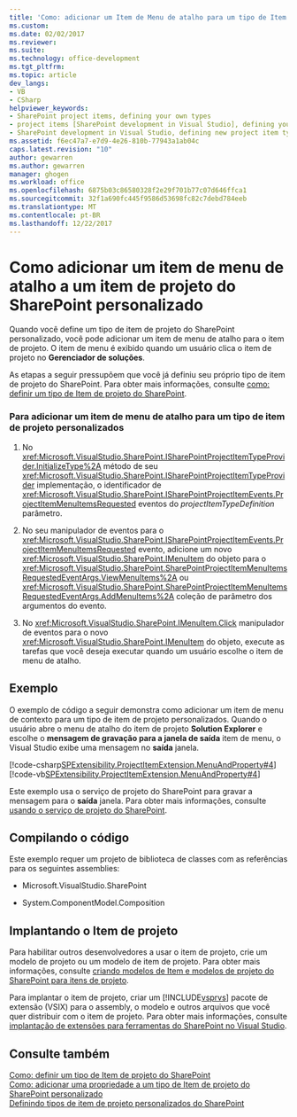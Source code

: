 ```yaml
---
title: 'Como: adicionar um Item de Menu de atalho para um tipo de Item de projeto do SharePoint personalizado | Microsoft Docs'
ms.custom: 
ms.date: 02/02/2017
ms.reviewer: 
ms.suite: 
ms.technology: office-development
ms.tgt_pltfrm: 
ms.topic: article
dev_langs:
- VB
- CSharp
helpviewer_keywords:
- SharePoint project items, defining your own types
- project items [SharePoint development in Visual Studio], defining your own types
- SharePoint development in Visual Studio, defining new project item types
ms.assetid: f6ec47a7-e7d9-4e26-810b-77943a1ab04c
caps.latest.revision: "10"
author: gewarren
ms.author: gewarren
manager: ghogen
ms.workload: office
ms.openlocfilehash: 6875b03c86580328f2e29f701b77c07d646ffca1
ms.sourcegitcommit: 32f1a690fc445f9586d53698fc82c7debd784eeb
ms.translationtype: MT
ms.contentlocale: pt-BR
ms.lasthandoff: 12/22/2017
---
```

# <a name="how-to-add-a-shortcut-menu-item-to-a-custom-sharepoint-project-item-type"></a>Como adicionar um item de menu de atalho a um item de projeto do SharePoint personalizado
  Quando você define um tipo de item de projeto do SharePoint personalizado, você pode adicionar um item de menu de atalho para o item de projeto. O item de menu é exibido quando um usuário clica o item de projeto no **Gerenciador de soluções**.  
  
 As etapas a seguir pressupõem que você já definiu seu próprio tipo de item de projeto do SharePoint. Para obter mais informações, consulte [como: definir um tipo de Item de projeto do SharePoint](../sharepoint/how-to-define-a-sharepoint-project-item-type.md).  
  
### <a name="to-add-a-shortcut-menu-item-to-a-custom-project-item-type"></a>Para adicionar um item de menu de atalho para um tipo de item de projeto personalizados  
  
1.  No <xref:Microsoft.VisualStudio.SharePoint.ISharePointProjectItemTypeProvider.InitializeType%2A> método de seu <xref:Microsoft.VisualStudio.SharePoint.ISharePointProjectItemTypeProvider> implementação, o identificador de <xref:Microsoft.VisualStudio.SharePoint.ISharePointProjectItemEvents.ProjectItemMenuItemsRequested> eventos do *projectItemTypeDefinition* parâmetro.  
  
2.  No seu manipulador de eventos para o <xref:Microsoft.VisualStudio.SharePoint.ISharePointProjectItemEvents.ProjectItemMenuItemsRequested> evento, adicione um novo <xref:Microsoft.VisualStudio.SharePoint.IMenuItem> do objeto para o <xref:Microsoft.VisualStudio.SharePoint.SharePointProjectItemMenuItemsRequestedEventArgs.ViewMenuItems%2A> ou <xref:Microsoft.VisualStudio.SharePoint.SharePointProjectItemMenuItemsRequestedEventArgs.AddMenuItems%2A> coleção de parâmetro dos argumentos do evento.  
  
3.  No <xref:Microsoft.VisualStudio.SharePoint.IMenuItem.Click> manipulador de eventos para o novo <xref:Microsoft.VisualStudio.SharePoint.IMenuItem> do objeto, execute as tarefas que você deseja executar quando um usuário escolhe o item de menu de atalho.  
  
## <a name="example"></a>Exemplo  
 O exemplo de código a seguir demonstra como adicionar um item de menu de contexto para um tipo de item de projeto personalizados. Quando o usuário abre o menu de atalho do item de projeto **Solution Explorer** e escolhe o **mensagem de gravação para a janela de saída** item de menu, o Visual Studio exibe uma mensagem no **saída**  janela.  
  
 [!code-csharp[SPExtensibility.ProjectItemExtension.MenuAndProperty#4](../sharepoint/codesnippet/CSharp/projectitemmenuandproperty/extension/projectitemtypemenu.cs#4)]
 [!code-vb[SPExtensibility.ProjectItemExtension.MenuAndProperty#4](../sharepoint/codesnippet/VisualBasic/projectitemmenuandproperty/extension/projectitemtypemenu.vb#4)]  
  
 Este exemplo usa o serviço de projeto do SharePoint para gravar a mensagem para o **saída** janela. Para obter mais informações, consulte [usando o serviço de projeto do SharePoint](../sharepoint/using-the-sharepoint-project-service.md).  
  
## <a name="compiling-the-code"></a>Compilando o código  
 Este exemplo requer um projeto de biblioteca de classes com as referências para os seguintes assemblies:  
  
-   Microsoft.VisualStudio.SharePoint  
  
-   System.ComponentModel.Composition  
  
## <a name="deploying-the-project-item"></a>Implantando o Item de projeto  
 Para habilitar outros desenvolvedores a usar o item de projeto, crie um modelo de projeto ou um modelo de item de projeto. Para obter mais informações, consulte [criando modelos de Item e modelos de projeto do SharePoint para itens de projeto](../sharepoint/creating-item-templates-and-project-templates-for-sharepoint-project-items.md).  
  
 Para implantar o item de projeto, criar um [!INCLUDE[vsprvs](../sharepoint/includes/vsprvs-md.md)] pacote de extensão (VSIX) para o assembly, o modelo e outros arquivos que você quer distribuir com o item de projeto. Para obter mais informações, consulte [implantação de extensões para ferramentas do SharePoint no Visual Studio](../sharepoint/deploying-extensions-for-the-sharepoint-tools-in-visual-studio.md).  
  
## <a name="see-also"></a>Consulte também  
 [Como: definir um tipo de Item de projeto do SharePoint](../sharepoint/how-to-define-a-sharepoint-project-item-type.md)   
 [Como: adicionar uma propriedade a um tipo de Item de projeto do SharePoint personalizado](../sharepoint/how-to-add-a-property-to-a-custom-sharepoint-project-item-type.md)   
 [Definindo tipos de item de projeto personalizados do SharePoint](../sharepoint/defining-custom-sharepoint-project-item-types.md)  
  
  